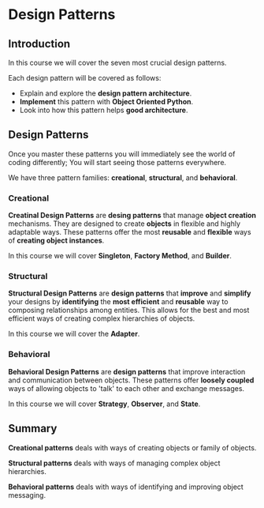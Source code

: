 # Design Patterns

## Introduction

In this course we will cover the seven most crucial design patterns.

Each design pattern will be covered as follows:
* Explain and explore the **design pattern architecture**.
* **Implement** this pattern with **Object Oriented Python**.
* Look into how this pattern helps **good architecture**.

## Design Patterns

Once you master these patterns you will immediately see the world of coding differently; You will start seeing those patterns everywhere.

We have three pattern families: **creational**, **structural**, and **behavioral**.

### Creational

**Creatinal Design Patterns** are **desing patterns** that manage **object creation** mechanisms. They are designed to create **objects** in flexible and highly adaptable ways. These patterns offer the most **reusable** and **flexible** ways of **creating object instances**.

In this course we will cover **Singleton**, **Factory Method**, and **Builder**.

### Structural

**Structural Design Patterns** are **design patterns** that **improve** and **simplify** your designs by **identifying** the **most efficient** and **reusable** way to composing relationships among entities. This allows for the best and most efficient ways of creating complex hierarchies of objects.

In this course we will cover the **Adapter**.

### Behavioral

**Behavioral Design Patterns** are **design patterns** that improve interaction and communication between objects. These patterns offer **loosely coupled** ways of allowing objects to 'talk' to each other and exchange messages.

In this course we will cover **Strategy**, **Observer**, and **State**.

## Summary

**Creational patterns** deals with ways of creating objects or family of objects. 

**Structural patterns** deals with ways of managing complex object hierarchies.

**Behavioral patterns** deals with ways of identifying and improving object messaging.
